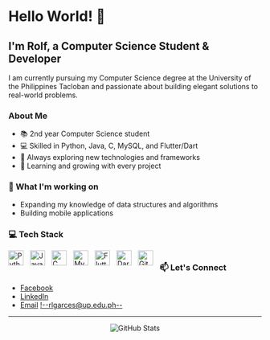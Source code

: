 # Hello World! 👋

## I'm Rolf, a Computer Science Student & Developer

I am currently pursuing my Computer Science degree at the University of the Philippines Tacloban and passionate about building elegant solutions to real-world problems.

### About Me
- 📚 2nd year Computer Science student
- 💻 Skilled in Python, Java, C, MySQL, and Flutter/Dart
- 🚀 Always exploring new technologies and frameworks
- 🌱 Learning and growing with every project

### 🔭 What I'm working on
- Expanding my knowledge of data structures and algorithms
- Building mobile applications 

### 💻 Tech Stack

<img align="left" alt="Python" width="30px" style="padding-right:10px;" src="https://cdn.jsdelivr.net/gh/devicons/devicon/icons/python/python-plain.svg" />
<img align="left" alt="Java" width="30px" style="padding-right:10px;" src="https://cdn.jsdelivr.net/gh/devicons/devicon/icons/java/java-original.svg"/>
<img align="left" alt="C" width="30px" style="padding-right:10px;" src="https://cdn.jsdelivr.net/gh/devicons/devicon@latest/icons/c/c-original.svg" />   
<img align="left" alt="MySQL" width="30px" style="padding-right:10px;" src="https://cdn.jsdelivr.net/gh/devicons/devicon@latest/icons/mysql/mysql-original.svg" />
<img align="left" alt="Flutter" width="30px" style="padding-right:10px;" src="https://cdn.jsdelivr.net/gh/devicons/devicon@latest/icons/flutter/flutter-original.svg" />
<img align="left" alt="Dart" width="30px" style="padding-right:10px;" src="https://cdn.jsdelivr.net/gh/devicons/devicon@latest/icons/dart/dart-original.svg" />
<img align="left" alt="GitHub" width="30px" style="padding-right:10px;" src="https://cdn.jsdelivr.net/gh/devicons/devicon/icons/github/github-original.svg" />  

#

### 📫 Let's Connect
- [Facebook](#) <!--https://www.facebook.com/rolfgenree11.garces/-->
- [LinkedIn](#) <!--https://www.linkedin.com/in/rolf-genree-garces-b41316322/-->
- [Email](#) <!--rlgarces@up.edu.ph-->

---

<p align="center">
  <img src="https://github-readme-stats.vercel.app/api?username=YOUR_USERNAME&show_icons=true&theme=dark" alt="GitHub Stats" />
</p>
